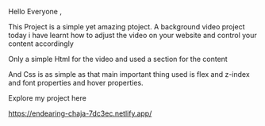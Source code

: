 Hello Everyone ,

This Project is a simple yet amazing ptoject. A background video project today i have learnt how to adjust the video on your website and control your content accordingly

Only a simple Html for the video and used a section for the content

And Css is as simple as that main important thing used is flex and z-index and font properties and hover properties.

Explore my project here

https://endearing-chaja-7dc3ec.netlify.app/
